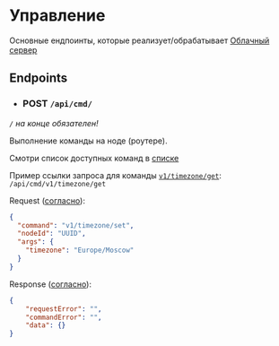 # Управление

Основные ендпоинты, которые реализует/обрабатывает [Облачный сервер](../units/server.md)

## Endpoints

- ### POST `/api/cmd/`

_`/` на конце обязателен!_

Выполнение команды на ноде (роутере).

Смотри список доступных команд в [списке](../ipc/commands.md)

Пример ссылки запроса для команды [`v1/timezone/get`](../ipc/commands.md): `/api/cmd/v1/timezone/get`

Request ([согласно](../ipc/messages/cloud-connector.md#request)):

```json
{   
  "command": "v1/timezone/set",
  "nodeId": "UUID",
  "args": {
    "timezone": "Europe/Moscow"
  }
}
```

Response ([согласно](../ipc/messages/cloud-connector.md#response)):

```json
{
    "requestError": "",
    "commandError": "",
    "data": {}
}
```
